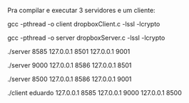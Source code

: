 Pra compilar e executar 3 servidores e um cliente:

gcc -pthread  -o client  dropboxClient.c  -lssl -lcrypto


gcc -pthread  -o server dropboxServer.c  -lssl -lcrypto


./server 8585 127.0.0.1 8501 127.0.0.1 9001


./server 9000 127.0.0.1 8586 127.0.0.1 8501


./server 8500 127.0.0.1 8586 127.0.0.1 9001


./client eduardo 127.0.0.1 8585 127.0.0.1 9000 127.0.0.1 8500

